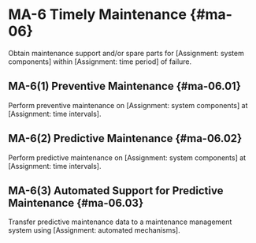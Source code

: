 # MA-6 Timely Maintenance {#ma-06}

Obtain maintenance support and/or spare parts for [Assignment: system components] within [Assignment: time period] of failure.

## MA-6(1) Preventive Maintenance {#ma-06.01}

Perform preventive maintenance on [Assignment: system components] at [Assignment: time intervals].

## MA-6(2) Predictive Maintenance {#ma-06.02}

Perform predictive maintenance on [Assignment: system components] at [Assignment: time intervals].

## MA-6(3) Automated Support for Predictive Maintenance {#ma-06.03}

Transfer predictive maintenance data to a maintenance management system using [Assignment: automated mechanisms].

